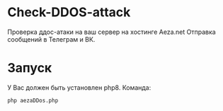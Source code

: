 # Check-DDOS-attack
Проверка ддос-атаки на ваш сервер на хостинге Aeza.net
Отправка сообщений в Телеграм и ВК.

# Запуск
У Вас должен быть установлен php8. Команда:

`php aezaDDos.php`
